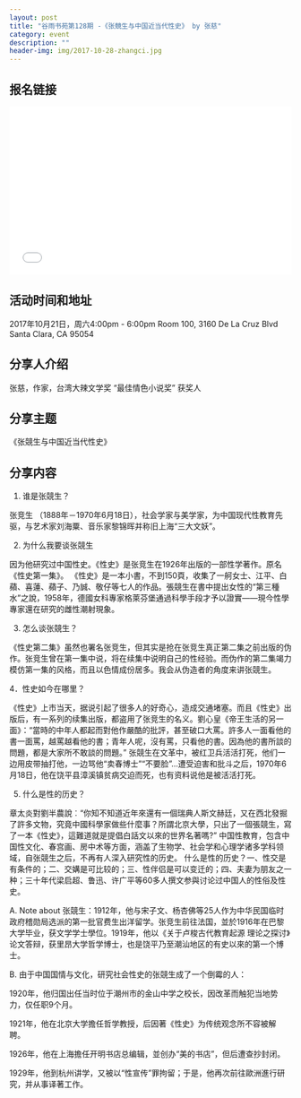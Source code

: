 ```yaml
---
layout: post
title: "谷雨书苑第128期 -《张競生与中国近当代性史》 by 张慈"
category: event
description: ""
header-img: img/2017-10-28-zhangci.jpg
---
```


## 报名链接
<div style="width:100%; text-align:left;" ><iframe src="//eventbrite.com/tickets-external?eid=38717784937&ref=etckt" frameborder="0" height="300" width="100%" vspace="0" hspace="0" marginheight="5" marginwidth="5" scrolling="auto" allowtransparency="true"></iframe></div>

## 活动时间和地址
2017年10月21日，周六4:00pm - 6:00pm
Room 100, 3160 De La Cruz Blvd Santa Clara, CA 95054

## 分享人介绍

张慈，作家，台湾大辣文学奖 “最佳情色小说奖” 获奖人

## 分享主题

《张競生与中国近当代性史》


## 分享内容 
1. 谁是张競生？

张竞生 （1888年－1970年6月18日），社会学家与美学家，为中国现代性教育先驱，与艺术家刘海粟、音乐家黎锦晖并称旧上海“三大文妖”。

2. 为什么我要谈张競生

因为他研究过中国性史。《性史》是张竞生在1926年出版的一部性学著作。原名《性史第一集》。
《性史》是一本小書，不到150頁，收集了一舸女士、江平、白蘋、喜蓮、蘋子、乃誠、敬仔等七人的作品。張競生在書中提出女性的“第三種水”之說，1958年，德國女科專家格萊芬堡通過科學手段才予以證實——現今性學專家還在研究的雌性潮射現象。

3. 怎么谈张競生？

《性史第二集》虽然也署名张竞生，但其实是抢在张竞生真正第二集之前出版的伪作。张竞生曾在第一集中说，将在续集中说明自己的性经验。而伪作的第二集竭力模仿第一集的风格，而且以色情成份居多。我会从伪造者的角度来讲张競生。

4．性史如今在哪里？

《性史》上市当天，据说引起了很多人的好奇心，造成交通堵塞。而且《性史》出版后，有一系列的续集出版，都盗用了张竞生的名义。劉心皇《帝王生活的另一面》：“當時的中年人都起而對他作嚴酷的批評，甚至破口大罵。許多人一面看他的書一面罵，越罵越看他的書；青年人呢，沒有罵，只看他的書。因為他的書所談的問題，都是大家所不敢談的問題。”
张競生在文革中，被红卫兵活活打死，他们一边用皮带抽打他，一边骂他“卖春博士”“不要脸”…遭受迫害和批斗之后，1970年6月18日，他在饶平县漳溪镇贫病交迫而死，也有资料说他是被活活打死。

5. 什么是性的历史？

章太炎對劉半農說︰“你知不知道近年來還有一個瑞典人斯文赫廷，又在西北發掘了許多文物，究竟中國科學家做些什麼事？所謂北京大學，只出了一個張競生，寫了一本《性史》，這難道就是提倡白話文以來的世界名著嗎?”
中国性教育，包含中国性文化、春宫画、房中术等方面，涵盖了生物学、社会学和心理学诸多学科领域，自张競生之后，不再有人深入研究性的历史。
什么是性的历史？一、性交是有条件的；二、交媾是可比较的；三、性伴侣是可以变迁的；四、夫妻为朋友之一种；三十年代梁启超、鲁迅、许广平等60多人撰文参與讨论过中国人的性俗及性史。

A. Note about 张競生：1912年，他与宋子文、杨杏佛等25人作为中华民国临时政府稽勋局选派的第一批官费生出洋留学。张竞生前往法国，並於1916年在巴黎大学毕业，获文学学士學位。1919年，他以《关于卢梭古代教育起源 理论之探讨》论文答辩，获里昂大学哲学博士，也是饶平乃至潮汕地区的有史以來的第一个博士。

B. 由于中国国情与文化，研究社会性史的张競生成了一个倒霉的人：

1920年，他归国出任当时位于潮州市的金山中学之校长，因改革而触犯当地势力，仅任职9个月。

1921年，他在北京大学擔任哲学教授，后因著《性史》为传统观念所不容被解聘。

1926年，他在上海擔任开明书店总编辑，並创办“美的书店”，但后遭查抄封闭。

1929年，他到杭州讲学，又被以“性宣传”罪拘留；于是，他再次前往歐洲進行研究，并从事译著工作。
